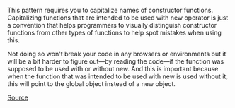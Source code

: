 
This pattern requires you to capitalize names of constructor functions. Capitalizing functions that are intended to be used with new operator is just a convention that helps programmers to visually distinguish constructor functions from other types of functions to help spot mistakes when using this.

Not doing so won't break your code in any browsers or environments but it will be a bit harder to figure out—by reading the code—if the function was supposed to be used with or without new. And this is important because when the function that was intended to be used with new is used without it, this will point to the global object instead of a new object.

[Source](http://www.jshint.com/docs/options/#newcap)
      